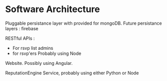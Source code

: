 # Software Architecture

Pluggable persistance layer with provided for mongoDB.
Future persistance layers : firebase

RESTful APIs :
* For rsvp list admins
* for rsvp'ers
Probably using Node

Website.
Possibly using Angular.

ReputationEngine
Service, probably using either Python or Node
